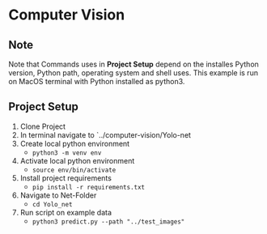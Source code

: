 # Computer Vision
## Note
Note that Commands uses in **Project Setup** depend on the installes Python version, Python path, operating system and shell uses. This example is run on MacOS terminal with Python installed as python3. 

## Project Setup
1. Clone Project
2. In terminal navigate to `../computer-vision/Yolo-net
3. Create local python environment
	- `python3 -m venv env`
4. Activate local python environment 
	- `source env/bin/activate` 
5. Install project requirements
	- `pip install -r requirements.txt`
6. Navigate to Net-Folder
	- `cd Yolo_net`
7. Run script on example data
	- `python3 predict.py --path "../test_images"`
